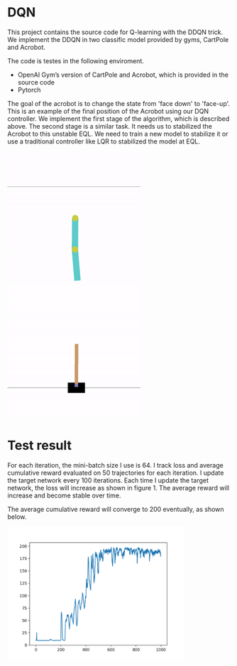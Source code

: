 # DQN 

This project contains the source code for Q-learning with the DDQN trick. We implement the DDQN in two classific model provided by gyms, CartPole and Acrobot. 

The code is testes in the following enviroment.

- OpenAI Gym’s version of CartPole and Acrobot, which is provided in the source code
- Pytorch

The goal of the acrobot is to change the state from 'face down' to 'face-up'. This is an example of the final position of the Acrobot using our DQN controller. We implement the first stage of the algorithm, which is described above. The second stage is a similar task. It needs us to stabilized the Acrobot to this unstable EQL. We need to train a new model to stabilize it or use a traditional controller like LQR to stabilized the model at EQL.

<img src="document/img/acrobotfinal.gif" width="300"><br>
<img src="document/img/carpolefinal.gif" width="300"><br>



# Test result

For each iteration, the mini-batch size I use is 64. I track loss and average cumulative reward evaluated on 50 trajectories for each iteration. I update the target network every 100 iterations. Each time I update the target network, the loss will increase as shown in figure 1. The average reward will increase and become stable over time. 

The average cumulative reward will converge to 200 eventually, as shown below.
 
 <img src="document/img/avg_reward1.png" width="400"><br>
 

